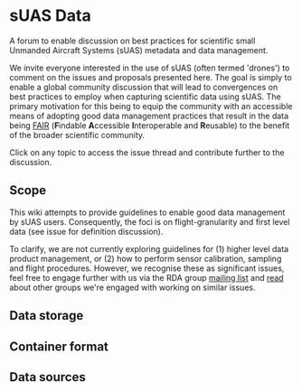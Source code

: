 # sUAS Data
A forum to enable discussion on best practices for scientific small Unmanded Aircraft Systems  (sUAS) metadata and data management.

We invite everyone interested in the use of sUAS (often termed 'drones') to comment on the issues and proposals presented here.  The goal is simply to enable a global community discussion that will lead to convergences on best practices to employ when capturing scientific data using sUAS.  The primary motivation for this being to equip the community with an accessible means of adopting good data management practices that result in the data being [FAIR](https://www.force11.org/group/fairgroup/fair) (**F**indable **A**ccessible **I**nteroperable and **R**eusable) to the benefit of the broader scientific community.

Click on any topic to access the issue thread and contribute further to the discussion.

## Scope
This wiki attempts to provide guidelines to enable good data management by sUAS users.  Consequently, the foci is on flight-granularity and first level data (see issue for definition discussion).

To clarify, we are not currently exploring guidelines for (1) higher level data product management, or (2) how to perform sensor calibration, sampling and flight procedures.  However, we recognise these as significant issues, feel free to engage further with us via the RDA group [mailing list](https://www.rd-alliance.org/groups/small-unmanned-aircraft-systems%E2%80%99-data-ig) and [read](https://www.rd-alliance.org/blogs/drones-emerging-scientific-tools-trade.html) about other groups we're engaged with working on similar issues.

## Data storage
## Container format
## Data sources
